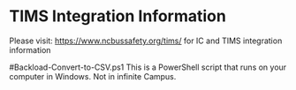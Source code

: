 # TIMS Integration Information

Please visit: https://www.ncbussafety.org/tims/ for IC and TIMS integration information

#Backload-Convert-to-CSV.ps1
This is a PowerShell script that runs on your computer in Windows.  Not in infinite Campus.

